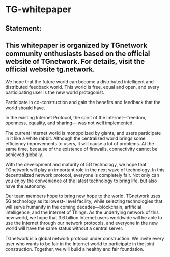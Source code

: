 # TG-whitepaper

## Statement:

## This whitepaper is organized by TGnetwork community enthusiasts based on the official website of TGnetwork. For details, visit the official website tg.network.


We hope that the future world can become a distributed intelligent and distributed feedback world. This world is free, equal and open, and every participating user is the new world protagonist. 

Participate in co-construction and gain the benefits and feedback that the world should have.

In the existing Internet Protocol, the spirit of the Internet—freedom, openness, equality, and sharing— was not well implemented. 

The current Internet world is monopolized by giants, and users participate in it like a white rabbit. Although the centralized world brings some efficiency improvements to users, it will cause a lot of problems. At the same time, because of the existence of firewalls, connectivity cannot be achieved globally.

With the development and maturity of 5G technology, we hope that TGnetwork will play an important role in the next wave of technology. In this decentralized network protocol, everyone is completely fair. Not only can you enjoy the convenience of the latest technology to bring life, but also have the autonomy.

Our team members hope to bring new hope to the world. TGnetwork uses 5G technology as its lowest- level facility, while selecting technologies that will serve humanity in the coming decades—blockchain, artificial intelligence, and the Internet of Things. As the underlying network of this new world, we hope that 3.6 billion Internet users worldwide will be able to use the Internet through our network protocols, and everyone in the new world will have the same status without a central server.

TGnetwork is a global network protocol under construction. We invite every user who wants to be fair in the Internet world to participate in the joint construction. Together, we will build a healthy and fair foundation.
